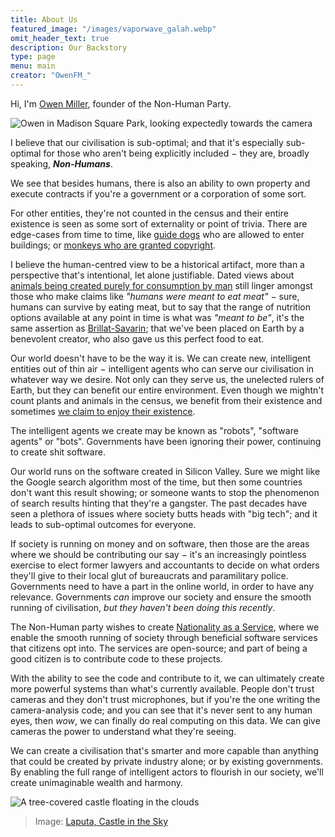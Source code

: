 ```yaml
---
title: About Us
featured_image: "/images/vaporwave_galah.webp"
omit_header_text: true
description: Our Backstory
type: page
menu: main
creator: "OwenFM_"
---
```


Hi, I'm [Owen Miller](https://owen.engineer), founder of the Non-Human Party.

![Owen in Madison Square Park, looking expectedly towards the camera](/images/about_us/DSC_0066.webp)

I believe that our civilisation is sub-optimal; and that it's especially sub-optimal for those who aren't being explicitly included − they are, broadly speaking, ___Non-Humans___.

We see that besides humans, there is also an ability to own property and execute contracts if you're a government or a corporation of some sort.

For other entities, they're not counted in the census and their entire existence is seen as some sort of externality or point of trivia. There are edge-cases from time to time, like [guide dogs](https://en.wikipedia.org/wiki/Guide_dog) who are allowed to enter buildings; or [monkeys who are granted copyright](https://en.wikipedia.org/wiki/Monkey_selfie_copyright_dispute).

I believe the human-centred view to be a historical artifact, more than a perspective that's intentional, let alone justifiable. Dated views about [animals being created purely for consumption by man](../post/robots_inspect_your_butt/) still linger amongst those who make claims like *"humans were meant to eat meat"* − sure, humans can survive by eating meat, but to say that the range of nutrition options available at any point in time is what was *"meant to be"*, it's the same assertion as [Brillat-Savarin]((../post/robots_inspect_your_butt/)); that we've been placed on Earth by a benevolent creator, who also gave us this perfect food to eat.

Our world doesn't have to be the way it is. We can create new, intelligent entities out of thin air − intelligent agents who can serve our civilisation in whatever way we desire. Not only can they serve us, the unelected rulers of Earth, but they can benefit our entire environment. Even though we mightn't count plants and animals in the census, we benefit from their existence and sometimes [we claim to enjoy their existence](../post/ducks/).

The intelligent agents we create may be known as "robots", "software agents" or "bots". Governments have been ignoring their power, continuing to create shit software.

Our world runs on the software created in Silicon Valley. Sure we might like the Google search algorithm most of the time, but then some countries don't want this result showing; or someone wants to stop the phenomenon of search results hinting that they're a gangster. The past decades have seen a plethora of issues where society butts heads with "big tech"; and it leads to sub-optimal outcomes for everyone.

If society is running on money and on software, then those are the areas where we should be contributing our say − it's an increasingly pointless exercise to elect former lawyers and accountants to decide on what orders they'll give to their local glut of bureaucrats and paramilitary police. Governments need to have a part in the online world, in order to have any relevance. Governments *can* improve our society and ensure the smooth running of civilisation, *but they haven't been doing this recently*.

The Non-Human party wishes to create [Nationality as a Service](../post/nationality_as_a_service/), where we enable the smooth running of society through beneficial software services that citizens opt into. The services are open-source; and part of being a good citizen is to contribute code to these projects.

With the ability to see the code and contribute to it, we can ultimately create more powerful systems than what's currently available. People don't trust cameras and they don't trust microphones, but if you're the one writing the camera-analysis code; and you can see that it's never sent to any human eyes, then _wow_, we can finally do real computing on this data. We can give cameras the power to understand what they're seeing.

We can create a civilisation that's smarter and more capable than anything that could be created by private industry alone; or by existing governments. By enabling the full range of intelligent actors to flourish in our society, we'll create unimaginable wealth and harmony.

![A tree-covered castle floating in the clouds](/images/about_us/laputa.webp)
> Image: [Laputa, Castle in the Sky](https://en.wikipedia.org/wiki/Castle_in_the_Sky)